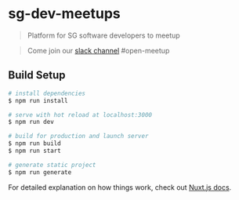 # sg-dev-meetups

> Platform for SG software developers to meetup


> Come join our [slack channel](https://launchpass.com/kopijs) #open-meetup

## Build Setup

``` bash
# install dependencies
$ npm run install

# serve with hot reload at localhost:3000
$ npm run dev

# build for production and launch server
$ npm run build
$ npm run start

# generate static project
$ npm run generate
```

For detailed explanation on how things work, check out [Nuxt.js docs](https://nuxtjs.org).
